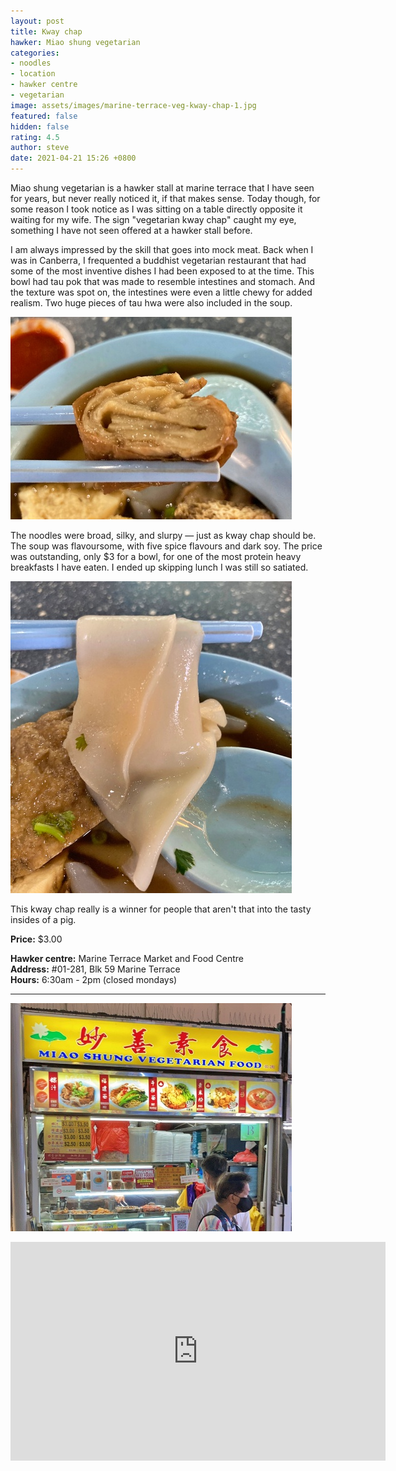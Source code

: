 ```yaml
---
layout: post
title: Kway chap
hawker: Miao shung vegetarian
categories:
- noodles
- location
- hawker centre
- vegetarian
image: assets/images/marine-terrace-veg-kway-chap-1.jpg
featured: false
hidden: false
rating: 4.5
author: steve
date: 2021-04-21 15:26 +0800
---
```

Miao shung vegetarian is a hawker stall at marine terrace that I have seen for years, but never really noticed it, if that makes sense. Today though, for some reason I took notice as I was sitting on a table directly opposite it waiting for my wife. The sign "vegetarian kway chap" caught my eye, something I have not seen offered at a hawker stall before.

I am always impressed by the skill that goes into mock meat. Back when I was in Canberra, I frequented a buddhist vegetarian restaurant that had some of the most inventive dishes I had been exposed to at the time. This bowl had tau pok that was made to resemble intestines and stomach. And the texture was spot on, the intestines were even a little chewy for added realism. Two huge pieces of tau hwa were also included in the soup.

![Mock pigs intestine](/assets/images/marine-terrace-veg-kway-chap-2.jpg "Mock pigs intestine in the vegetarian kway chap")

The noodles were broad, silky, and slurpy — just as kway chap should be. The soup was flavoursome, with five spice flavours and dark soy. The price was outstanding, only $3 for a bowl, for one of the most protein heavy breakfasts I have eaten. I ended up skipping lunch I was still so satiated.

![Flat rice noodle](/assets/images/marine-terrace-veg-kway-chap-3.jpg "Flat rice noodle in kway chap")

This kway chap really is a winner for people that aren't that into the tasty insides of a pig.
  
**Price:** $3.00  

**Hawker centre:** Marine Terrace Market and Food Centre  
**Address:** #01-281, Blk 59 Marine Terrace  
**Hours:** 6:30am - 2pm (closed mondays)  

***  

![Flat rice noodle](/assets/images/marine-terrace-veg-kway-chap-4.jpg "Flat rice noodle in kway chap")

<iframe src="https://www.google.com/maps/embed?pb=!1m18!1m12!1m3!1d3988.782240162541!2d103.91354511453848!3d1.3057713990476347!2m3!1f0!2f0!3f0!3m2!1i1024!2i768!4f13.1!3m3!1m2!1s0x31da229fc776e597%3A0xb4fba9f23d28025f!2s50A%20Marine%20Terrace%20Market!5e0!3m2!1sen!2ssg!4v1606313329702!5m2!1sen!2ssg" width="600" height="350" frameborder="0" style="border:0;" allowfullscreen="" aria-hidden="false" tabindex="0"></iframe>
